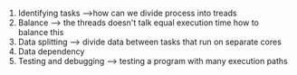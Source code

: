 1. Identifying tasks -->how can we  divide process into treads 
2. Balance --> the threads doesn't talk equal execution time how to balance this 
3. Data splitting --> divide data between tasks that run on separate cores 
4. Data dependency 
5. Testing and debugging  --> testing a program with many execution paths 